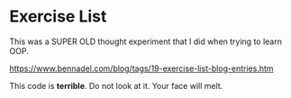 
# Exercise List

This was a SUPER OLD thought experiment that I did when trying to learn OOP.

https://www.bennadel.com/blog/tags/19-exercise-list-blog-entries.htm

This code is **terrible**. Do not look at it. Your face will melt.

